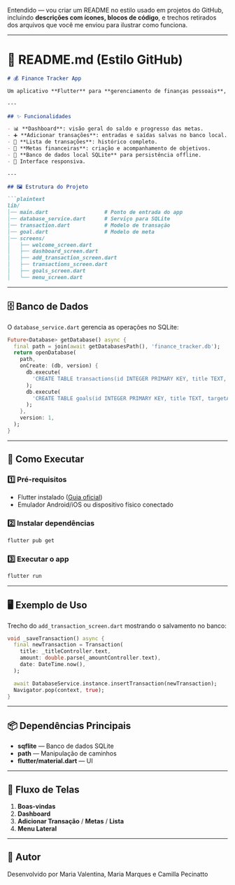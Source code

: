 Entendido — vou criar um README no estilo usado em projetos do GitHub, incluindo **descrições com ícones, blocos de código**, e trechos retirados dos arquivos que você me enviou para ilustrar como funciona.

---

# 📄 README.md (Estilo GitHub)

````markdown
# 💰 Finance Tracker App

Um aplicativo **Flutter** para **gerenciamento de finanças pessoais**, permitindo que o usuário registre transações, defina metas financeiras e acompanhe o progresso através de um **painel intuitivo**.

---

## ✨ Funcionalidades

- 📊 **Dashboard**: visão geral do saldo e progresso das metas.
- ➕ **Adicionar transações**: entradas e saídas salvas no banco local.
- 📜 **Lista de transações**: histórico completo.
- 🎯 **Metas financeiras**: criação e acompanhamento de objetivos.
- 📂 **Banco de dados local SQLite** para persistência offline.
- 📱 Interface responsiva.

---

## 🖼️ Estrutura do Projeto

```plaintext
lib/
│── main.dart                  # Ponto de entrada do app
│── database_service.dart      # Serviço para SQLite
│── transaction.dart           # Modelo de transação
│── goal.dart                  # Modelo de meta
│── screens/
│   ├── welcome_screen.dart
│   ├── dashboard_screen.dart
│   ├── add_transaction_screen.dart
│   ├── transactions_screen.dart
│   ├── goals_screen.dart
│   └── menu_screen.dart
````

---

## 🗄️ Banco de Dados

O `database_service.dart` gerencia as operações no SQLite:

```dart
Future<Database> getDatabase() async {
  final path = join(await getDatabasesPath(), 'finance_tracker.db');
  return openDatabase(
    path,
    onCreate: (db, version) {
      db.execute(
        'CREATE TABLE transactions(id INTEGER PRIMARY KEY, title TEXT, amount REAL, date TEXT)',
      );
      db.execute(
        'CREATE TABLE goals(id INTEGER PRIMARY KEY, title TEXT, targetAmount REAL, currentAmount REAL)',
      );
    },
    version: 1,
  );
}
```

---

## 🚀 Como Executar

### 1️⃣ Pré-requisitos

* Flutter instalado ([Guia oficial](https://flutter.dev/docs/get-started/install))
* Emulador Android/iOS ou dispositivo físico conectado

### 2️⃣ Instalar dependências

```bash
flutter pub get
```

### 3️⃣ Executar o app

```bash
flutter run
```

---

## 🖥️ Exemplo de Uso

Trecho do `add_transaction_screen.dart` mostrando o salvamento no banco:

```dart
void _saveTransaction() async {
  final newTransaction = Transaction(
    title: _titleController.text,
    amount: double.parse(_amountController.text),
    date: DateTime.now(),
  );

  await DatabaseService.instance.insertTransaction(newTransaction);
  Navigator.pop(context, true);
}
```

---

## 📦 Dependências Principais

* **sqflite** — Banco de dados SQLite
* **path** — Manipulação de caminhos
* **flutter/material.dart** — UI

---

## 📸 Fluxo de Telas

1. **Boas-vindas**
2. **Dashboard**
3. **Adicionar Transação** / **Metas** / **Lista**
4. **Menu Lateral**

---

## 👤 Autor

Desenvolvido por Maria Valentina, Maria Marques e Camilla Pecinatto

```
